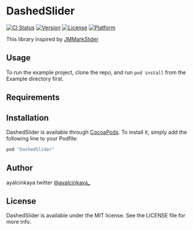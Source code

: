 # DashedSlider

[![CI Status](http://img.shields.io/travis/ayalcinkaya/DashedSlider.svg?style=flat)](https://travis-ci.org/ayalcinkaya/DashedSlider)
[![Version](https://img.shields.io/cocoapods/v/DashedSlider.svg?style=flat)](http://cocoapods.org/pods/DashedSlider)
[![License](https://img.shields.io/cocoapods/l/DashedSlider.svg?style=flat)](http://cocoapods.org/pods/DashedSlider)
[![Platform](https://img.shields.io/cocoapods/p/DashedSlider.svg?style=flat)](http://cocoapods.org/pods/DashedSlider)


This library inspired by [JMMarkSlider](https://github.com/joamafer/JMMarkSlider)

## Usage

To run the example project, clone the repo, and run `pod install` from the Example directory first.

## Requirements

## Installation

DashedSlider is available through [CocoaPods](http://cocoapods.org). To install
it, simply add the following line to your Podfile:

```ruby
pod "DashedSlider"
```

## Author

ayalcinkaya
twitter [@ayalcinkaya_](https://twitter.com/ayalcinkaya_)

## License

DashedSlider is available under the MIT license. See the LICENSE file for more info.

